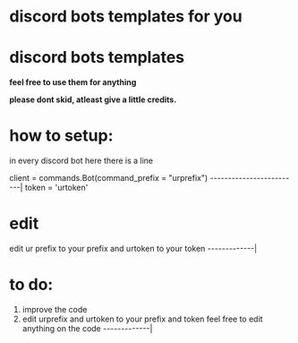 # discord bots templates for you

# discord bots templates

**feel free to use them for anything**

**please dont skid, atleast give a little credits.**



# how to setup:

in every discord bot here there is a line

client = commands.Bot(command_prefix = "urprefix")
-------------------------|
token = 'urtoken'


# edit


edit ur prefix to your prefix and urtoken to your token
-------------| 

# to do:

1. improve the code  
2. edit urprefix and urtoken to your prefix and token
feel free to edit anything on the code
-------------| 


